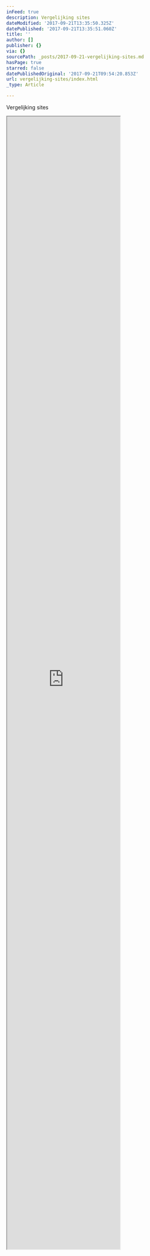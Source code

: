 ```yaml
---
inFeed: true
description: Vergelijking sites
dateModified: '2017-09-21T13:35:50.325Z'
datePublished: '2017-09-21T13:35:51.060Z'
title: ''
author: []
publisher: {}
via: {}
sourcePath: _posts/2017-09-21-vergelijking-sites.md
hasPage: true
starred: false
datePublishedOriginal: '2017-09-21T09:54:20.853Z'
url: vergelijking-sites/index.html
_type: Article

---
```

Vergelijking sites

<iframe src="https://the-grid.github.io/ed-userhtml/?g=eJytUk2P0zAQvedXGN_bpAssC8SR2C0rcYLDXvY4tafJtI4dbCfbCPHfmbQughsHLEv2vDfz5kNTv9p-fXh6_vZZdKm3TVHnZ-fN3BRsIhg2y_zGNFtsCkOT-FEIPj2cVi9kUvdBbN5W1XD6eIY7pLZLjC0I28VP1sjBddSBhiTSPKCSCU-pPMAEF1SKGLSSZWlwQusHDHEN-z1ZgoRD8G2Avoc1jmX0Y9DIDMbywPf7iGFeWXaLaX2IsuGEZ8mmtuSOIqBV8lxC7BA50R_5dYxSdAH3_5QZLGuQ21waWi_BzX9q6rd0iw4D2L8bEUW9TF5biFFJAxRn7d2nSwyie_AuAf-CFAYSrHo0BF-2St7c3Va3VUbjuCOjZLYG0EdouWZyCYPDlKYdsqLLvKWekpKbazRXzX6cfs7ARPiipPOhB7AZ88FgUDJgO1oIQyCNmQGdyHOh1jP_-PjuproK7yCSzsTrN-_vtvfXEDNhSBQXRZ7P1X1MybsnHrSS93ikw5FL5lHxgJZ9vewv7-15nX8BdBv_Zg" height="3000" style=""></iframe>